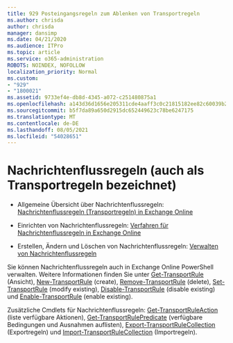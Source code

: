 ```yaml
---
title: 929 Posteingangsregeln zum Ablenken von Transportregeln
ms.author: chrisda
author: chrisda
manager: dansimp
ms.date: 04/21/2020
ms.audience: ITPro
ms.topic: article
ms.service: o365-administration
ROBOTS: NOINDEX, NOFOLLOW
localization_priority: Normal
ms.custom:
- "929"
- "1800021"
ms.assetid: 9733ef4e-db8d-4345-a072-c251480875a1
ms.openlocfilehash: a143d36d1656e205311cde4aaff3c0c21815182ee82c60039b2219addac218cb
ms.sourcegitcommit: b5f7da89a650d2915dc652449623c78be6247175
ms.translationtype: MT
ms.contentlocale: de-DE
ms.lasthandoff: 08/05/2021
ms.locfileid: "54028651"
---
```

# <a name="mail-flow-rules-also-known-as-transport-rules"></a>Nachrichtenflussregeln (auch als Transportregeln bezeichnet)

- Allgemeine Übersicht über Nachrichtenflussregeln: [Nachrichtenflussregeln (Transportregeln) in Exchange Online](https://technet.microsoft.com/library/jj919238.aspx)

- Einrichten von Nachrichtenflussregeln: [Verfahren für Nachrichtenflussregeln in Exchange Online](https://technet.microsoft.com/library/dn600436.aspx)

- Erstellen, Ändern und Löschen von Nachrichtenflussregeln: [Verwalten von Nachrichtenflussregeln](https://technet.microsoft.com/library/jj657505.aspx)

Sie können Nachrichtenflussregeln auch in Exchange Online PowerShell verwalten. Weitere Informationen finden Sie unter [Get-TransportRule](https://docs.microsoft.com/powershell/module/exchange/policy-and-compliance/get-transportrule) (Ansicht), [New-TransportRule](https://docs.microsoft.com/powershell/module/exchange/policy-and-compliance/new-transportrule) (create), [Remove-TransportRule](https://docs.microsoft.com/powershell/module/exchange/policy-and-compliance/remove-transportrule) (delete), [Set-TransportRule](https://docs.microsoft.com/powershell/module/exchange/policy-and-compliance/set-transportrule) (modify existing), [Disable-TransportRule](https://docs.microsoft.com/powershell/module/exchange/policy-and-compliance/disable-transportrule) (disable existing) und [Enable-TransportRule](https://docs.microsoft.com/powershell/module/exchange/policy-and-compliance/enable-transportrule) (enable existing).

Zusätzliche Cmdlets für Nachrichtenflussregeln: [Get-TransportRuleAction](https://docs.microsoft.com/powershell/module/exchange/policy-and-compliance/get-transportruleaction) (liste verfügbare Aktionen), [Get-TransportRulePredicate](https://docs.microsoft.com/powershell/module/exchange/policy-and-compliance/get-transportrulepredicate) (verfügbare Bedingungen und Ausnahmen auflisten), [Export-TransportRuleCollection](https://docs.microsoft.com/powershell/module/exchange/policy-and-compliance/export-transportrulecollection) (Exportregeln) und [Import-TransportRuleCollection](https://docs.microsoft.com/powershell/module/exchange/policy-and-compliance/import-transportrulecollection) (Importregeln).
